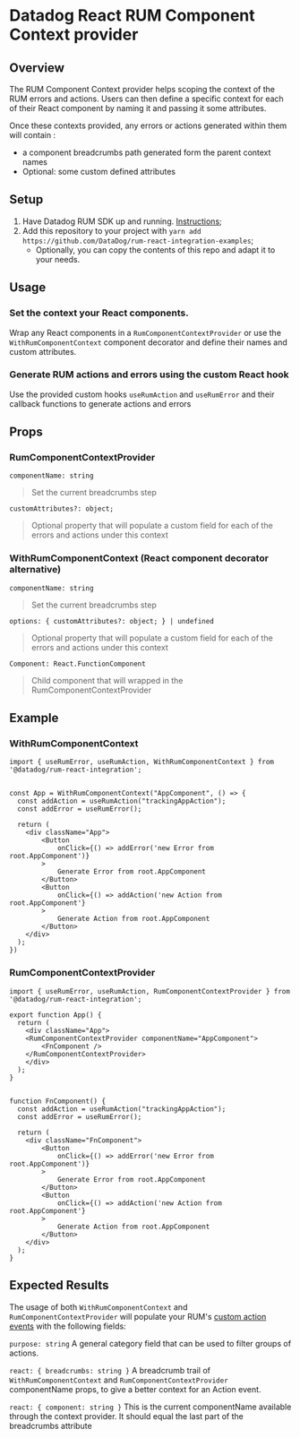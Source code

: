 # Datadog React RUM Component Context provider

## Overview

The RUM Component Context provider helps scoping the context of the RUM errors and actions.
Users can then define a specific context for each of their React component by naming it and passing it some attributes.

Once these contexts provided, any errors or actions generated within them will contain :

- a component breadcrumbs path generated form the parent context names
- Optional: some custom defined attributes

## Setup

1. Have Datadog RUM SDK up and running. [Instructions](https://github.com/DataDog/browser-sdk/blob/main/packages/rum/README.md);
2. Add this repository to your project with `yarn add https://github.com/DataDog/rum-react-integration-examples`;
   - Optionally, you can copy the contents of this repo and adapt it to your needs.

## Usage

### Set the context your React components.

Wrap any React components in a `RumComponentContextProvider` or use the `WithRumComponentContext` component decorator and define their names and custom attributes.

### Generate RUM actions and errors using the custom React hook

Use the provided custom hooks `useRumAction` and `useRumError` and their callback functions to generate actions and errors

## Props

### RumComponentContextProvider

```
componentName: string
```

> Set the current breadcrumbs step

```
customAttributes?: object;
```

> Optional property that will populate a custom field for each of the errors and actions under this context

### WithRumComponentContext (React component decorator alternative)

```
componentName: string
```

> Set the current breadcrumbs step

```
options: { customAttributes?: object; } | undefined
```

> Optional property that will populate a custom field for each of the errors and actions under this context

```
Component: React.FunctionComponent
```

> Child component that will wrapped in the RumComponentContextProvider

## Example

### WithRumComponentContext

```
import { useRumError, useRumAction, WithRumComponentContext } from '@datadog/rum-react-integration';


const App = WithRumComponentContext("AppComponent", () => {
  const addAction = useRumAction("trackingAppAction");
  const addError = useRumError();

  return (
    <div className="App">
        <Button
            onClick={() => addError('new Error from root.AppComponent')}
        >
            Generate Error from root.AppComponent
        </Button>
        <Button
            onClick={() => addAction('new Action from root.AppComponent'}
        >
            Generate Action from root.AppComponent
        </Button>
    </div>
  );
})
```

### RumComponentContextProvider

```
import { useRumError, useRumAction, RumComponentContextProvider } from '@datadog/rum-react-integration';

export function App() {
  return (
    <div className="App">
    <RumComponentContextProvider componentName="AppComponent">
        <FnComponent />
    </RumComponentContextProvider>
    </div>
  );
}


function FnComponent() {
  const addAction = useRumAction("trackingAppAction");
  const addError = useRumError();

  return (
    <div className="FnComponent">
        <Button
            onClick={() => addError('new Error from root.AppComponent')}
        >
            Generate Error from root.AppComponent
        </Button>
        <Button
            onClick={() => addAction('new Action from root.AppComponent'}
        >
            Generate Action from root.AppComponent
        </Button>
    </div>
  );
}
```

## Expected Results

The usage of both `WithRumComponentContext` and `RumComponentContextProvider` will populate your RUM's [custom action events](https://docs.datadoghq.com/real_user_monitoring/guide/send-rum-custom-actions/) with the following fields:

`purpose: string`
A general category field that can be used to filter groups of actions.

`react: { breadcrumbs: string }`
A breadcrumb trail of `WithRumComponentContext` and `RumComponentContextProvider` componentName props, to give a better context for an Action event.

`react: { component: string }`
This is the current componentName available through the context provider. It should equal the last part of the breadcrumbs attribute
